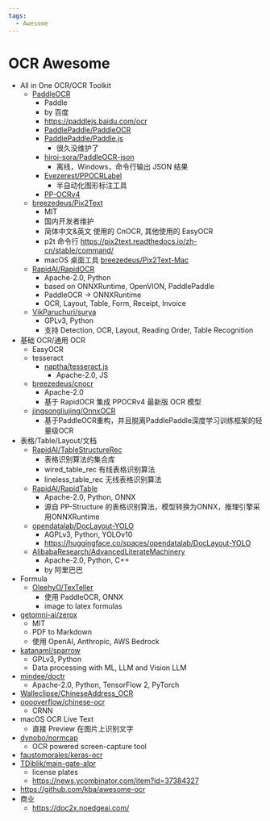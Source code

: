 ```yaml
---
tags:
  - Awesome
---
```


# OCR Awesome

- All in One OCR/OCR Toolkit
  - [PaddleOCR](./paddleocr.md)
    - Paddle
    - by 百度
    - https://paddlejs.baidu.com/ocr
    - [PaddlePaddle/PaddleOCR](https://github.com/PaddlePaddle/PaddleOCR)
    - [PaddlePaddle/Paddle.js](https://github.com/PaddlePaddle/Paddle.js)
      - 很久没维护了
    - [hiroi-sora/PaddleOCR-json](https://github.com/hiroi-sora/PaddleOCR-json)
      - 离线，Windows，命令行输出 JSON 结果
    - [Evezerest/PPOCRLabel](https://github.com/Evezerest/PPOCRLabel)
      - 半自动化图形标注工具
    - [PP-OCRv4](https://github.com/PaddlePaddle/PaddleOCR/blob/release/2.7/doc/doc_ch/PP-OCRv4_introduction.md)
  - [breezedeus/Pix2Text](https://github.com/breezedeus/Pix2Text)
    - MIT
    - 国内开发者维护
    - 简体中文&英文 使用的 CnOCR, 其他使用的 EasyOCR
    - p2t 命令行 https://pix2text.readthedocs.io/zh-cn/stable/command/
    - macOS 桌面工具 [breezedeus/Pix2Text-Mac](https://github.com/breezedeus/Pix2Text-Mac)
  - [RapidAI/RapidOCR](https://github.com/RapidAI/RapidOCR)
    - Apache-2.0, Python
    - based on ONNXRuntime, OpenVION, PaddlePaddle
    - PaddleOCR -> ONNXRuntime
    - OCR, Layout, Table, Form, Receipt, Invoice
  - [VikParuchuri/surya](https://github.com/VikParuchuri/surya)
    - GPLv3, Python
    - 支持 Detection, OCR, Layout, Reading Order, Table Recognition
- 基础 OCR/通用 OCR
  - EasyOCR
  - tesseract
    - [naptha/tesseract.js](https://github.com/naptha/tesseract.js)
      - Apache-2.0, JS
  - [breezedeus/cnocr](https://github.com/breezedeus/cnocr)
    - Apache-2.0
    - 基于 RapidOCR 集成 PPOCRv4 最新版 OCR 模型
  - [jingsongliujing/OnnxOCR](https://github.com/jingsongliujing/OnnxOCR)
    - 基于PaddleOCR重构，并且脱离PaddlePaddle深度学习训练框架的轻量级OCR
- 表格/Table/Layout/文档
  - [RapidAI/TableStructureRec](https://github.com/RapidAI/TableStructureRec)
    - 表格识别算法的集合库
    - wired_table_rec 有线表格识别算法
    - lineless_table_rec 无线表格识别算法
  - [RapidAI/RapidTable](https://github.com/RapidAI/RapidTable)
    - Apache-2.0, Python, ONNX
    - 源自 PP-Structure 的表格识别算法，模型转换为ONNX，推理引擎采用ONNXRuntime
  - [opendatalab/DocLayout-YOLO](https://github.com/opendatalab/DocLayout-YOLO)
    - AGPLv3, Python, YOLOv10
    - https://huggingface.co/spaces/opendatalab/DocLayout-YOLO
  - [AlibabaResearch/AdvancedLiterateMachinery](https://github.com/AlibabaResearch/AdvancedLiterateMachinery)
    - Apache-2.0, Python, C++
    - by 阿里巴巴
- Formula
  - [OleehyO/TexTeller](https://github.com/OleehyO/TexTeller)
    - 使用 PaddleOCR, ONNX
    - image to latex formulas
- [getomni-ai/zerox](https://github.com/getomni-ai/zerox)
  - MIT
  - PDF to Markdown
  - 使用 OpenAI, Anthropic, AWS Bedrock
- [katanaml/sparrow](https://github.com/katanaml/sparrow)
  - GPLv3, Python
  - Data processing with ML, LLM and Vision LLM
- [mindee/doctr](https://github.com/mindee/doctr)
  - Apache-2.0, Python, TensorFlow 2, PyTorch
- [Walleclipse/ChineseAddress_OCR](https://github.com/Walleclipse/ChineseAddress_OCR)
- [ooooverflow/chinese-ocr](https://github.com/ooooverflow/chinese-ocr)
  - CRNN
- macOS OCR Live Text
  - 直接 Preview 在图片上识别文字
- [dynobo/normcap](https://github.com/dynobo/normcap)
  - OCR powered screen-capture tool
- [faustomorales/keras-ocr](https://github.com/faustomorales/keras-ocr)
- [TDiblik/main-gate-alpr](https://github.com/TDiblik/main-gate-alpr)
  - license plates
  - https://news.ycombinator.com/item?id=37384327
- https://github.com/kba/awesome-ocr
- 商业
  - https://doc2x.noedgeai.com/
